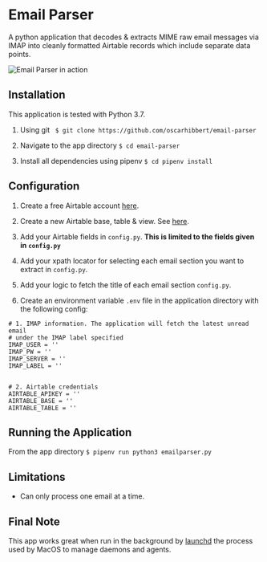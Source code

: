 # Email Parser

A python application that decodes & extracts MIME raw email messages via IMAP into cleanly formatted Airtable records which include separate data points.

![Email Parser in action](https://p20.f4.n0.cdn.getcloudapp.com/items/llu2KNEY/Screen%20Recording%202020-11-11%20at%2012.35%20am.gif?source=viewer&v=5e96c970e5df786844f03b8e38dc6e4a)

## Installation

This application is tested with Python 3.7.

1. Using git ``` $ git clone https://github.com/oscarhibbert/email-parser```

2. Navigate to the app directory ```$ cd email-parser```

3. Install all dependencies using pipenv ```$ cd pipenv install```


## Configuration

1. Create a free Airtable account [here](https://airtable.com/signup).

2. Create a new Airtable base, table & view. See [here](https://support.airtable.com/hc/en-us/articles/360021518753-Getting-started-starting-with-the-base-ics).

3. Add your Airtable fields in ```config.py```. **This is limited to the fields given in ```config.py```**

4. Add your xpath locator for selecting each email section you want to extract in ```config.py```.

5. Add your logic to fetch the title of each email section ```config.py```.

6. Create an environment variable ```.env``` file in the application directory with the following config:

```
# 1. IMAP information. The application will fetch the latest unread email
# under the IMAP label specified
IMAP_USER = ''
IMAP_PW = ''
IMAP_SERVER = ''
IMAP_LABEL = ''


# 2. Airtable credentials
AIRTABLE_APIKEY = ''
AIRTABLE_BASE = ''
AIRTABLE_TABLE = ''
```


## Running the Application

From the app directory ```$ pipenv run python3 emailparser.py```


## Limitations

* Can only process one email at a time.


## Final Note

This app works great when run in the background by [launchd](https://www.launchd.info/) the process used by MacOS to manage  daemons and agents.

